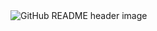 <img src="https://drive.google.com/file/d/1jKgd0pL4fHhDsLr8cry18fRzYXI9ALcr/view?usp=drive_link" alt="GitHub README header image">

<!--
**E-Liegeois/E-Liegeois** is a ✨ _special_ ✨ repository because its `README.md` (this file) appears on your GitHub profile.

Here are some ideas to get you started:

- 🔭 I’m currently working on ...
- 🌱 I’m currently learning ...
- 👯 I’m looking to collaborate on ...
- 🤔 I’m looking for help with ...
- 💬 Ask me about ...
- 📫 How to reach me: ...
- 😄 Pronouns: ...
- ⚡ Fun fact: ...
-->
